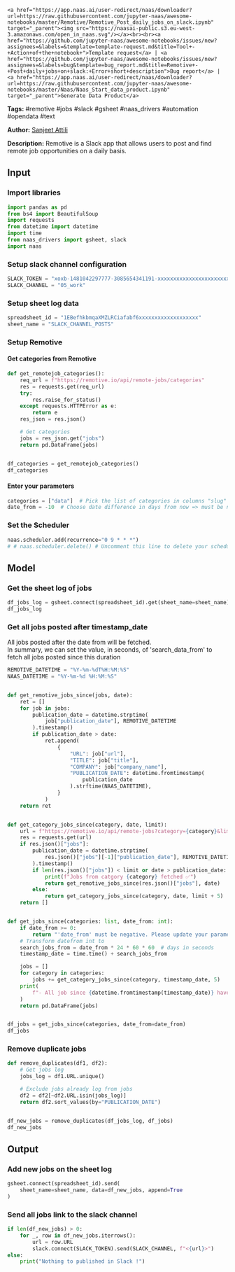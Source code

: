     <a href="https://app.naas.ai/user-redirect/naas/downloader?url=https://raw.githubusercontent.com/jupyter-naas/awesome-notebooks/master/Remotive/Remotive_Post_daily_jobs_on_slack.ipynb" target="_parent"><img src="https://naasai-public.s3.eu-west-3.amazonaws.com/open_in_naas.svg"/></a><br><br><a href="https://github.com/jupyter-naas/awesome-notebooks/issues/new?assignees=&labels=&template=template-request.md&title=Tool+-+Action+of+the+notebook+">Template request</a> | <a href="https://github.com/jupyter-naas/awesome-notebooks/issues/new?assignees=&labels=bug&template=bug_report.md&title=Remotive+-+Post+daily+jobs+on+slack:+Error+short+description">Bug report</a> | <a href="https://app.naas.ai/user-redirect/naas/downloader?url=https://raw.githubusercontent.com/jupyter-naas/awesome-notebooks/master/Naas/Naas_Start_data_product.ipynb" target="_parent">Generate Data Product</a>

**Tags:** #remotive #jobs #slack #gsheet #naas_drivers #automation #opendata #text

**Author:** [Sanjeet Attili](https://www.linkedin.com/in/sanjeet-attili-760bab190/)

**Description:** Remotive is a Slack app that allows users to post and find remote job opportunities on a daily basis.

## Input

### Import libraries


```python
import pandas as pd
from bs4 import BeautifulSoup
import requests
from datetime import datetime
import time
from naas_drivers import gsheet, slack
import naas
```

### Setup slack channel configuration


```python
SLACK_TOKEN = "xoxb-1481042297777-3085654341191-xxxxxxxxxxxxxxxxxxxxxxxxx"
SLACK_CHANNEL = "05_work"
```

### Setup sheet log data


```python
spreadsheet_id = "1EBefhkbmqaXMZLRCiafabf6xxxxxxxxxxxxxxxxxxx"
sheet_name = "SLACK_CHANNEL_POSTS"
```

### Setup Remotive

#### Get categories from Remotive


```python
def get_remotejob_categories():
    req_url = f"https://remotive.io/api/remote-jobs/categories"
    res = requests.get(req_url)
    try:
        res.raise_for_status()
    except requests.HTTPError as e:
        return e
    res_json = res.json()

    # Get categories
    jobs = res_json.get("jobs")
    return pd.DataFrame(jobs)


df_categories = get_remotejob_categories()
df_categories
```

#### Enter your parameters


```python
categories = ["data"]  # Pick the list of categories in columns "slug"
date_from = -10  # Choose date difference in days from now => must be negative
```

### Set the Scheduler


```python
naas.scheduler.add(recurrence="0 9 * * *")
# # naas.scheduler.delete() # Uncomment this line to delete your scheduler if needed
```

## Model

### Get the sheet log of jobs


```python
df_jobs_log = gsheet.connect(spreadsheet_id).get(sheet_name=sheet_name)
df_jobs_log
```

### Get all jobs posted after timestamp_date

All jobs posted after the date from will be fetched.<br>
In summary, we can set the value, in seconds, of 'search_data_from' to fetch all jobs posted since this duration


```python
REMOTIVE_DATETIME = "%Y-%m-%dT%H:%M:%S"
NAAS_DATETIME = "%Y-%m-%d %H:%M:%S"


def get_remotive_jobs_since(jobs, date):
    ret = []
    for job in jobs:
        publication_date = datetime.strptime(
            job["publication_date"], REMOTIVE_DATETIME
        ).timestamp()
        if publication_date > date:
            ret.append(
                {
                    "URL": job["url"],
                    "TITLE": job["title"],
                    "COMPANY": job["company_name"],
                    "PUBLICATION_DATE": datetime.fromtimestamp(
                        publication_date
                    ).strftime(NAAS_DATETIME),
                }
            )
    return ret


def get_category_jobs_since(category, date, limit):
    url = f"https://remotive.io/api/remote-jobs?category={category}&limit={limit}"
    res = requests.get(url)
    if res.json()["jobs"]:
        publication_date = datetime.strptime(
            res.json()["jobs"][-1]["publication_date"], REMOTIVE_DATETIME
        ).timestamp()
        if len(res.json()["jobs"]) < limit or date > publication_date:
            print(f"Jobs from catgory {category} fetched ✅")
            return get_remotive_jobs_since(res.json()["jobs"], date)
        else:
            return get_category_jobs_since(category, date, limit + 5)
    return []


def get_jobs_since(categories: list, date_from: int):
    if date_from >= 0:
        return "'date_from' must be negative. Please update your parameter."
    # Transform datefrom int to
    search_jobs_from = date_from * 24 * 60 * 60  # days in seconds
    timestamp_date = time.time() + search_jobs_from

    jobs = []
    for category in categories:
        jobs += get_category_jobs_since(category, timestamp_date, 5)
    print(
        f"- All job since {datetime.fromtimestamp(timestamp_date)} have been fetched -"
    )
    return pd.DataFrame(jobs)


df_jobs = get_jobs_since(categories, date_from=date_from)
df_jobs
```

### Remove duplicate jobs


```python
def remove_duplicates(df1, df2):
    # Get jobs log
    jobs_log = df1.URL.unique()

    # Exclude jobs already log from jobs
    df2 = df2[~df2.URL.isin(jobs_log)]
    return df2.sort_values(by="PUBLICATION_DATE")


df_new_jobs = remove_duplicates(df_jobs_log, df_jobs)
df_new_jobs
```

## Output

### Add new jobs on the sheet log


```python
gsheet.connect(spreadsheet_id).send(
    sheet_name=sheet_name, data=df_new_jobs, append=True
)
```

### Send all jobs link to the slack channel


```python
if len(df_new_jobs) > 0:
    for _, row in df_new_jobs.iterrows():
        url = row.URL
        slack.connect(SLACK_TOKEN).send(SLACK_CHANNEL, f"<{url}>")
else:
    print("Nothing to published in Slack !")
```
